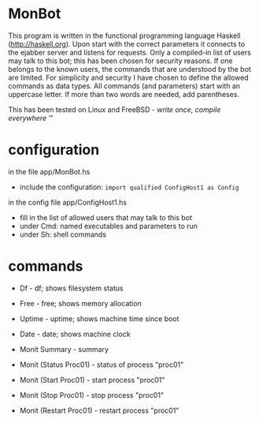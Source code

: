 # MonBot

This program is written in the functional programming language Haskell (http://haskell.org).
Upon start with the correct parameters it connects to the ejabber server and listens for requests. 
Only a compiled-in list of users may talk to this bot; this has been chosen for security reasons.
If one belongs to the known users, the commands that are understood by the bot are limited.
For simplicity and security I have chosen to define the allowed commands as data types.
All commands (and parameters) start with an uppercase letter. If more than two words are needed, add parentheses.

This has been tested on Linux and FreeBSD - *write once, compile everywhere*
&trade;


# configuration

in the file app/MonBot.hs 
* include the configuration:
    ```import qualified ConfigHost1 as Config```

in the config file app/ConfigHost1.hs
* fill in the list of allowed users that may talk to this bot
* under Cmd: named executables and parameters to run
* under Sh: shell commands

# commands

* Df	- df; shows filesystem status
* Free	- free; shows memory allocation
* Uptime	- uptime; shows machine time since boot
* Date 	- date; shows machine clock

* Monit Summary 		- summary
* Monit (Status Proc01)	- status of process "proc01"
* Monit (Start Proc01)	- start process "proc01"
* Monit (Stop Proc01)	- stop process "proc01"
* Monit (Restart Proc01)	- restart process "proc01"

